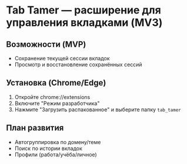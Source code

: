# Tab Tamer — расширение для управления вкладками (MV3)

## Возможности (MVP)
- Сохранение текущей сессии вкладок
- Просмотр и восстановление сохранённых сессий

## Установка (Chrome/Edge)
1. Откройте chrome://extensions
2. Включите "Режим разработчика"
3. Нажмите "Загрузить распакованное" и выберите папку `tab_tamer`

## План развития
- Автогруппировка по домену/теме
- Поиск по истории вкладок
- Профили (работа/учёба/личное)
